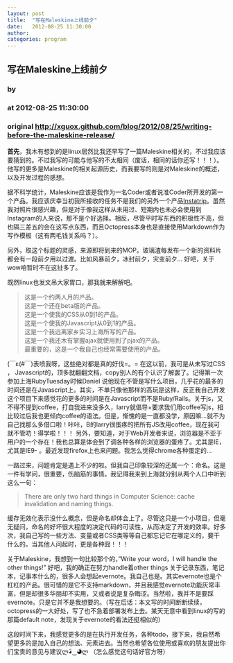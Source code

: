 ```yaml
---
layout: post
title:  "写在Maleskine上线前夕"
date:   2012-08-25 11:30:00
author: 
categories: program
---
```


## 写在Maleskine上线前夕
### by 
### at 2012-08-25 11:30:00
### original <http://xguox.github.com/blog/2012/08/25/writing-before-the-maleskine-release/>

<p><strong>首先</strong>，我木有想到的是linux居然比我还早写了一篇Maleskine相关的，不过我应该要猜到的。不过我写的可能与他写的不太相同（废话，相同的话你还写！！！）。他写的更多是Maleskine的相关起源历史，而我要写的则是对Maleskine的概述，以及开发过程的感想。</p>




<p>据不科学统计，Maleskine应该是我作为一名Coder或者说准Coder所开发的第一个产品。我应该庆幸当初我所接收的任务不是我们的另外一个产品<a href="http://instatripapp.com/">Instatrip</a>。虽然我对照片很感兴趣，但是对于像我这样从未用过、短期内也未必会使用到Instagram的人来说，那不是个好选择。相反，尽管平时写东西的积极性不高，但也隔三差五的会在这写点东西，而且Octopress本身也是直接使用Markdown作为写作模板（这有两毛钱关系吗？）。</p>

<p>另外，取这个标题的灵感，来源即将到来的MOP。玻璃渣每发布一个新的资料片都会有一段前夕用以过渡。比如风暴前夕，冰封前夕，灾变前夕… 好吧，关于wow咱暂时不在这扯多了。</p>

<p>既然linux也发文吊大家胃口，那我就来解解吧。</p>

<blockquote><p>这是一个约两人月的产品。<br>
这是一个还在beta版的产品。<br>
这是一个使我的CSS从0到1的产品。 <br>
这是一个使我的Javascript从0到1的产品。 <br>
这是一个我远离家乡实习上海所写的产品。 <br>
这是一个我还木有掌握ajax就使用到了pjax的产品。 <br>
最重要的，这是一个我自己也经常需要使用的产品。</p></blockquote>

<p>(￣ε(#￣)表喷我呀，这些绝对都是真的好伐=。= 在这以前，我可是从未写过CSS ， Javascript的，顶多就翻翻文档，copy别人的有个认识了解罢了。记得第一次参加上海RubyTuesday时候Daniel 说他现在不管是写什么项目，几乎花的最多的时间还是在Javascript上。其实，不单只像他那样的高玩是这样，反正我自己开发这个项目下来感觉花的更多的时间是在Javascript而不是Ruby/Rails。关于js，又不得不提到coffee，打自我进来没多久，larry就倡导+要求我们用coffee写js，相比较过后我也更倾向coffee的语法。但是，惭愧的是一直都没学，原因嘛…就不为自己找那么多借口啦！咔咔，B的larry很蛋疼的把所有JS改用coffee，现在我可就不管叻！得学啦！！！
另外，要知道，对于Web开发者来说，浏览器是不亚于用户的一个存在！我也总算是体会到了调各种各样的浏览器的蛋疼了。尤其是IE，尤其是IE9- 。最近发现firefox上也来问题。我怎么觉得chrome各种蛋定的…</p>

<p>一路过来，问题肯定是遇上不少的啦。但我自己印象较深的还属一个：命名。这是一件有学问，很重要，伤脑筋的事情。我记得我来到上海就分别从两个人口中听到这么一句：</p>

<blockquote><p>There are only two hard things in Computer Science: cache invalidation and naming things.</p></blockquote>

<p>缓存无效化表示没什么概念，但是命名却体会上了。尽管这只是一个小项目，但毫无疑问，命名的好坏很大程度的决定代码的可读性，从而决定了开发的效率。好多次，我自己写的一些方法、变量或者CSS类等等自己都忘记它在哪定义的，要干什么的。当其他人问起时，更是各种囧！！！</p>

<p>关于Maleskine，我想到一句比较那个的，”Write your word，I will handle the other things!” 好吧，我的确正在努力handle着other things 关于记录东西，笔记本，记事本什么的，很多人会想起evernote。我自己也是。其实evernote也是个杠杠的产品。很可惜的是它不支持markdown，并且我感觉evernote功能灰常丰富，但是却很多华丽却不实用，又或者说是复杂晦涩。当然啦，我并不是要踩evernote。只是它并不是我想要的。（写在后话：本文写的时间断断续续，octopress的一大好处，写了也不急着部署发布上去。某天无意中看到linux的写的那篇default note，发现关于evernote的看法还挺相似的）</p>

<p>这段时间下来，我感觉更多的是在执行开发任务，各种todo，接下来，我自然希望更多的是加入自己的想法、元素进去。当然也希望各位使用或喜欢的朋友提出你们宝贵的意见与建议ლ◕ิ‿◕ิლ （怎么感觉这句话好官方呀）</p>